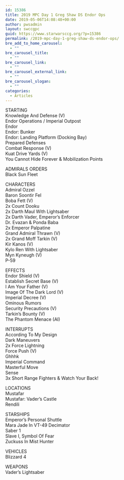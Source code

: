```yaml
---
id: 15386
title: 2019 MPC Day 1 Greg Shaw DS Endor Ops
date: 2019-05-06T14:08:48+00:00
author: pwsadmin
layout: swccgpc
guid: https://www.starwarsccg.org/?p=15386
permalink: /2019-mpc-day-1-greg-shaw-ds-endor-ops/
bre_add_to_home_carousel:
  - ""
bre_carousel_title:
  - ""
bre_carousel_link:
  - ""
bre_carousel_external_link:
  - ""
bre_carousel_slogan:
  - ""
categories:
  - Articles
---
```

STARTING  
Knowledge And Defense (V)  
Endor Operations / Imperial Outpost  
Endor  
Endor: Bunker  
Endor: Landing Platform (Docking Bay)  
Prepared Defenses  
Combat Response (V)  
Kuat Drive Yards (V)  
You Cannot Hide Forever & Mobilization Points

ADMIRALS ORDERS  
Black Sun Fleet

CHARACTERS  
Admiral Ozzel  
Baron Soontir Fel  
Boba Fett (V)  
2x Count Dooku  
2x Darth Maul With Lightsaber  
2x Darth Vader, Emperor&#8217;s Enforcer  
Dr. Evazan & Ponda Baba  
2x Emperor Palpatine  
Grand Admiral Thrawn (V)  
2x Grand Moff Tarkin (V)  
Kir Kanos (V)  
Kylo Ren With Lightsaber  
Myn Kyneugh (V)  
P-59

EFFECTS  
Endor Shield (V)  
Establish Secret Base (V)  
I Am Your Father (V)  
Image Of The Dark Lord (V)  
Imperial Decree (V)  
Ominous Rumors  
Security Precautions (V)  
Tarkin&#8217;s Bounty (V)  
The Phantom Menace (AI)

INTERRUPTS  
According To My Design  
Dark Maneuvers  
2x Force Lightning  
Force Push (V)  
Ghhhk  
Imperial Command  
Masterful Move  
Sense  
3x Short Range Fighters & Watch Your Back!

LOCATIONS  
Mustafar  
Mustafar: Vader&#8217;s Castle  
Rendili

STARSHIPS  
Emperor&#8217;s Personal Shuttle  
Mara Jade In VT-49 Decimator  
Saber 1  
Slave I, Symbol Of Fear  
Zuckuss In Mist Hunter

VEHICLES  
Blizzard 4

WEAPONS  
Vader&#8217;s Lightsaber